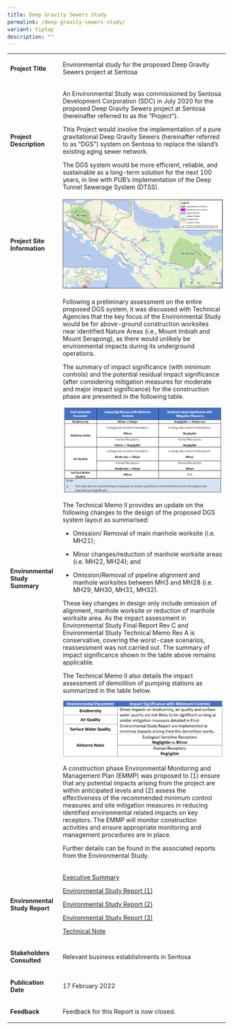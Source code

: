 ```yaml
---
title: Deep Gravity Sewers Study
permalink: /deep-gravity-sewers-study/
variant: tiptap
description: ""
---
```

<table style="minWidth: 50px">
<colgroup>
<col>
<col>
</colgroup>
<tbody>
<tr>
<td rowspan="1" colspan="1">
<p><strong>Project Title</strong>
</p>
</td>
<td rowspan="1" colspan="1">
<p>Environmental study for the proposed Deep Gravity Sewers project at Sentosa</p>
</td>
</tr>
<tr>
<td rowspan="1" colspan="1">
<p><strong>Project Description</strong>
</p>
</td>
<td rowspan="1" colspan="1">
<p>An Environmental Study was commissioned by Sentosa Development Corporation
(SDC) in July 2020 for the proposed Deep Gravity Sewers project at Sentosa
(hereinafter referred to as the “Project”).</p>
<p></p>
<p>This Project would involve the implementation of a pure gravitational
Deep Gravity Sewers (hereinafter referred to as “DGS”) system on Sentosa
to replace the island’s existing aging sewer network.</p>
<p></p>
<p>The DGS system would be more efficient, reliable, and sustainable as a
long-term solution for the next 100 years, in line with PUB’s implementation
of the Deep Tunnel Sewerage System (DTSS).</p>
<p></p>
</td>
</tr>
<tr>
<td rowspan="1" colspan="1">
<p><strong>Project Site Information</strong>
</p>
</td>
<td rowspan="1" colspan="1">
<div class="isomer-image-wrapper">
<img style="width: 100%" height="auto" width="100%" alt="" src="/images/eia/Figure_SDC_EIA_Webpage.jpg">
</div>
</td>
</tr>
<tr>
<td rowspan="1" colspan="1">
<p><strong>Environmental Study Summary</strong>
</p>
</td>
<td rowspan="1" colspan="1">
<p>Following a preliminary assessment on the entire proposed DGS system,
it was discussed with Technical Agencies that the key focus of the Environmental
Study would be for above-ground construction worksites near identified
Nature Areas (i.e., Mount Imbiah and Mount Serapong), as there would unlikely
be environmental impacts during its underground operations.</p>
<p></p>
<p>The summary of impact significance (with minimum controls) and the potential
residual impact significance (after considering mitigation measures for
moderate and major impact significance) for the construction phase are
presented in the following table.</p>
<p></p>
<p></p>
<div class="isomer-image-wrapper">
<img style="width: 100%" height="auto" width="100%" alt="" src="/images/eia/summary table of impacts.png">
</div>
<p></p>
<p>The Technical Memo II provides an update on the following changes to the
design of the proposed DGS system layout as summarised:</p>
<ul data-tight="true" class="tight">
<li>
<p>Omission/ Removal of main manhole worksite (i.e. MH21);</p>
</li>
<li>
<p>Minor changes/reduction of manhole worksite areas (i.e. MH22, MH24); and</p>
</li>
<li>
<p>Omission/Removal of pipeline alignment and manhole worksites between MH3
and MH28 (i.e. MH29, MH30, MH31, MH32).</p>
</li>
</ul>
<p></p>
<p>These key changes in design only include omission of alignment, manhole
worksite or reduction of manhole worksite area. As the impact assessment
in Environmental Study Final Report Rev C and Environmental Study Technical
Memo Rev A is conservative, covering the worst-case scenarios, reassessment
was not carried out. The summary of impact significance shown in the table
above remains applicable.</p>
<p></p>
<p>The Technical Memo II also details the impact assessment of demolition
of pumping stations as summarized in the table below.</p>
<p></p>
<p></p>
<div class="isomer-image-wrapper">
<img style="width: 100%" height="auto" width="100%" alt="" src="/images/eia/New_Table.png">
</div>
<p></p>
<p>A construction phase Environmental Monitoring and Management Plan (EMMP)
was proposed to (1) ensure that any potential impacts arising from the
project are within anticipated levels and (2) assess the effectiveness
of the recommended minimum control measures and site mitigation measures
in reducing identified environmental related impacts on key receptors.
The EMMP will monitor construction activities and ensure appropriate monitoring
and management procedures are in place.</p>
<p></p>
<p>Further details can be found in the associated reports from the Environmental
Study.</p>
<p></p>
</td>
</tr>
<tr>
<td rowspan="1" colspan="1">
<p><strong>Environmental Study Report</strong>
</p>
</td>
<td rowspan="1" colspan="1">
<p><a href="https://go.gov.sg/sdc-dgs-executive-summary" rel="noopener nofollow" target="_blank">Executive Summary</a>
</p>
<p><a href="https://go.gov.sg/sdc-dgs-evironmental-study-report-1" rel="noopener nofollow" target="_blank">Environmental Study Report (1)</a>
</p>
<p><a href="https://go.gov.sg/sdc-dgs-evironmental-study-report-2" rel="noopener nofollow" target="_blank">Environmental Study Report (2)</a>
</p>
<p><a href="https://go.gov.sg/sdc-dgs-evironmental-study-report-3" rel="noopener nofollow" target="_blank">Environmental Study Report (3)</a>
</p>
<p><a href="https://go.gov.sg/sdc-dgs-technical-memo" rel="noopener nofollow" target="_blank">Technical Note</a>
</p>
</td>
</tr>
<tr>
<td rowspan="1" colspan="1">
<p><strong>Stakeholders Consulted</strong>
</p>
</td>
<td rowspan="1" colspan="1">
<p>Relevant business establishments in Sentosa</p>
</td>
</tr>
<tr>
<td rowspan="1" colspan="1">
<p><strong>Publication Date</strong>
</p>
</td>
<td rowspan="1" colspan="1">
<p>17 February 2022</p>
</td>
</tr>
<tr>
<td rowspan="1" colspan="1">
<p><strong>Feedback</strong>
</p>
</td>
<td rowspan="1" colspan="1">
<p>Feedback for this Report is now closed.</p>
</td>
</tr>
</tbody>
</table>
<p></p>